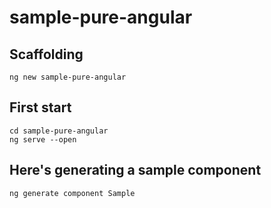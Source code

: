 # sample-pure-angular

## Scaffolding

```shell
ng new sample-pure-angular
```

## First start

```shell
cd sample-pure-angular
ng serve --open
```

## Here's generating a sample component

```shell
ng generate component Sample
```
